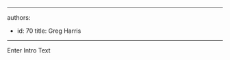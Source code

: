 

---
authors:
  - id: 70
    title: Greg Harris
---




<span class='intro'> Enter Intro Text<br> </span>




